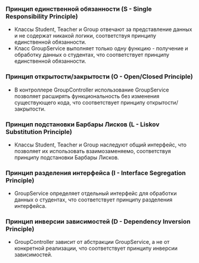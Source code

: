 ### Принцип единственной обязанности (S - Single Responsibility Principle)
* Классы Student, Teacher и Group отвечают за представление данных и не содержат никакой логики, соответствуя принципу единственной обязанности.
* Класс GroupService выполняет только одну функцию - получение и обработку данных о студентах, что соответствует принципу единственной обязанности.

### Принцип открытости/закрытости (O - Open/Closed Principle)
* В контроллере GroupController использование GroupService позволяет расширять функциональность без изменения существующего кода, что соответствует принципу открытости/закрытости.

### Принцип подстановки Барбары Лисков (L - Liskov Substitution Principle)
* Классы Student, Teacher и Group наследуют общий интерфейс, что позволяет их использовать взаимозаменяемо, соответствуя принципу подстановки Барбары Лисков.

### Принцип разделения интерфейса (I - Interface Segregation Principle)
* GroupService определяет отдельный интерфейс для обработки данных о студентах, что соответствует принципу разделения интерфейса.

### Принцип инверсии зависимостей (D - Dependency Inversion Principle)
* GroupController зависит от абстракции GroupService, а не от конкретной реализации, что соответствует принципу инверсии зависимостей.






